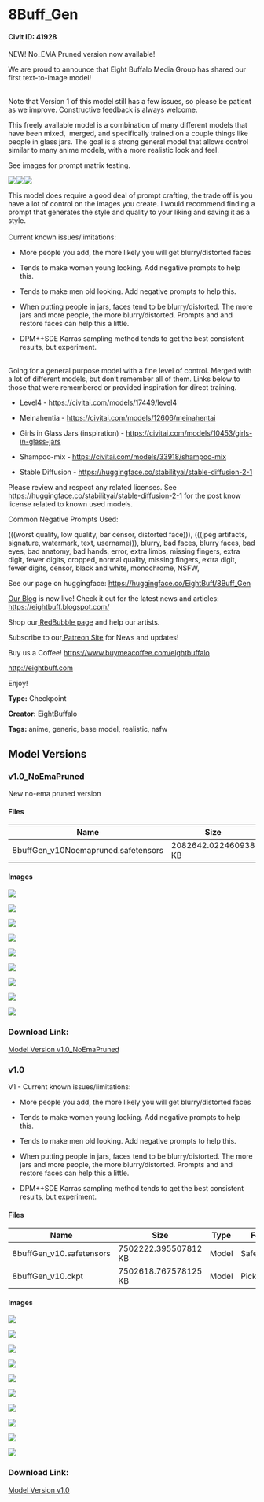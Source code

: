 # 8Buff_Gen

#### Civit ID: 41928

<p>NEW! No_EMA Pruned version now available! </p><p>We are proud to announce that Eight Buffalo Media Group has shared our first text-to-image model!</p><p><br />Note that Version 1 of this model still has a few issues, so please be patient as we improve. Constructive feedback is always welcome.</p><p></p><p>This freely available model is a combination of many different models that have been mixed,  merged, and specifically trained on a couple things like people in glass jars. The goal is a strong general model that allows control similar to many anime models, with a more realistic look and feel.</p><p></p><p>See images for prompt matrix testing.</p><img src="https://imagecache.civitai.com/xG1nkqKTMzGDvpLrqFT7WA/952dcfd7-214d-49f1-9f7a-ffaa9ca22900/width=525/952dcfd7-214d-49f1-9f7a-ffaa9ca22900.jpeg" /><img src="https://imagecache.civitai.com/xG1nkqKTMzGDvpLrqFT7WA/89e04397-c8ca-4a13-bed5-06766b7a6c00/width=525/89e04397-c8ca-4a13-bed5-06766b7a6c00.jpeg" /><img src="https://imagecache.civitai.com/xG1nkqKTMzGDvpLrqFT7WA/a4631a26-8727-4a83-d815-9a8be784da00/width=525/a4631a26-8727-4a83-d815-9a8be784da00.jpeg" /><p>This model does require a good deal of prompt crafting, the trade off is you have a lot of control on the images you create. I would recommend finding a prompt that generates the style and quality to your liking and saving it as a style.<br /><br />Current known issues/limitations:</p><ul><li><p>More people you add, the more likely you will get blurry/distorted faces</p></li><li><p>Tends to make women young looking. Add negative prompts to help this.</p></li><li><p>Tends to make men old looking. Add negative prompts to help this.</p></li><li><p>When putting people in jars, faces tend to be blurry/distorted. The more jars and more people, the more blurry/distorted. Prompts and and restore faces can help this a little. </p></li><li><p>DPM++SDE Karras sampling method tends to get the best consistent results, but experiment.</p></li></ul><p><br />Going for a general purpose model with a fine level of control. Merged with a lot of different models, but don’t remember all of them. Links below to those that were remembered or provided inspiration for direct training.</p><ul><li><p>Level4 - <a target="_blank" rel="ugc" href="https://civitai.com/models/17449/level4"><u>https://civitai.com/models/17449/level4</u></a></p></li><li><p>Meinahentia - <a target="_blank" rel="ugc" href="https://civitai.com/models/12606/meinahentai"><u>https://civitai.com/models/12606/meinahentai</u></a></p></li><li><p>Girls in Glass Jars (inspiration) - <a target="_blank" rel="ugc" href="https://civitai.com/models/10453/girls-in-glass-jars"><u>https://civitai.com/models/10453/girls-in-glass-jars</u></a> </p></li><li><p>Shampoo-mix - <a target="_blank" rel="ugc" href="https://civitai.com/models/33918/shampoo-mix"><u>https://civitai.com/models/33918/shampoo-mix</u></a></p></li><li><p>Stable Diffusion - <a target="_blank" rel="ugc" href="https://huggingface.co/stabilityai/stable-diffusion-2-1"><u>https://huggingface.co/stabilityai/stable-diffusion-2-1</u></a></p></li></ul><p>Please review and respect any related licenses. See <a target="_blank" rel="ugc" href="https://huggingface.co/stabilityai/stable-diffusion-2-1"><u>https://huggingface.co/stabilityai/stable-diffusion-2-1</u></a> for the post know license related to known used models.</p><p></p><p>Common Negative Prompts Used:</p><p>(((worst quality, low quality, bar censor, distorted face))), (((jpeg artifacts, signature, watermark, text, username))), blurry, bad faces, blurry faces, bad eyes, bad anatomy, bad hands, error, extra limbs, missing fingers, extra digit, fewer digits, cropped, normal quality, missing fingers, extra digit, fewer digits, censor, black and white, monochrome, NSFW,</p><p></p><p>See our page on huggingface: <a target="_blank" rel="ugc" href="https://huggingface.co/EightBuff/8Buff_Gen">https://huggingface.co/EightBuff/8Buff_Gen</a></p><p><a target="_blank" rel="ugc" href="https://eightbuff.blogspot.com/"><u>Our Blog</u></a> is now live! Check it out for the latest news and articles: <a target="_blank" rel="ugc" href="https://eightbuff.blogspot.com/">https://eightbuff.blogspot.com/</a></p><p>Shop our<a target="_blank" rel="ugc" href="https://www.redbubble.com/people/EightBuffalo"> <u>RedBubble page</u></a> and help our artists.</p><p>Subscribe to our<a target="_blank" rel="ugc" href="http://patreon.com/EightBuffaloMediaGroup"> <u>Patreon Site</u></a> for News and updates! </p><p>Buy us a Coffee! <a target="_blank" rel="ugc" href="https://www.buymeacoffee.com/eightbuffalo">https://www.buymeacoffee.com/eightbuffalo</a></p><p><a target="_blank" rel="ugc" href="http://eightbuff.com">http://eightbuff.com</a></p><p>Enjoy!</p>

**Type:** Checkpoint

**Creator:** EightBuffalo

**Tags:** anime, generic, base model, realistic, nsfw

## Model Versions

### v1.0_NoEmaPruned

<p>New no-ema pruned version</p>

#### Files

| Name | Size | Type | Format | Download Url | AutoV1 | AutoV2 | SHA256 | CRC32 | BLAKE3 |
| --- | --- | --- | --- | --- | --- | --- | --- | --- | --- |
| 8buffGen_v10Noemapruned.safetensors | 2082642.022460938 KB | Model | SafeTensor | https://civitai.com/api/download/models/84090 | 3EEDB82F | 4A54CDE627 | 4A54CDE62701F79A0FBD68452C6D6D2EF958995E31FB1D515F9EDA532D839353 | 1C6DC782 | FB689B69168CD1123CDC907C4F75AA32D745B4610DDF1037AD7CF3EACB4F2812 |

#### Images

<p><img src="https://image.civitai.com/xG1nkqKTMzGDvpLrqFT7WA/aeaeef02-5c72-48cd-98b8-71aa22e4c0ac/width=450/949077.jpeg" /></p>

<p><img src="https://image.civitai.com/xG1nkqKTMzGDvpLrqFT7WA/368529ce-dfd8-4ea1-a451-0d9c3a1661d0/width=450/949080.jpeg" /></p>

<p><img src="https://image.civitai.com/xG1nkqKTMzGDvpLrqFT7WA/841cb36e-9952-4d04-a0cd-7edcb9f39b6a/width=450/949081.jpeg" /></p>

<p><img src="https://image.civitai.com/xG1nkqKTMzGDvpLrqFT7WA/b2b1f2a4-032b-42b2-865e-c466bb9adf39/width=450/949082.jpeg" /></p>

<p><img src="https://image.civitai.com/xG1nkqKTMzGDvpLrqFT7WA/3eec0356-41d2-4ed5-acaa-9717a2349a4a/width=450/949085.jpeg" /></p>

<p><img src="https://image.civitai.com/xG1nkqKTMzGDvpLrqFT7WA/a2d56aa2-10e9-495f-851a-6c2840f963a0/width=450/949182.jpeg" /></p>

<p><img src="https://image.civitai.com/xG1nkqKTMzGDvpLrqFT7WA/7e0d43f5-ce81-4094-8f30-10822860bc6c/width=450/949184.jpeg" /></p>

<p><img src="https://image.civitai.com/xG1nkqKTMzGDvpLrqFT7WA/e7966e9d-a352-4577-a547-b0c8cfeaf99c/width=450/949281.jpeg" /></p>

<p><img src="https://image.civitai.com/xG1nkqKTMzGDvpLrqFT7WA/79681ea3-a319-428f-90cb-014316b52c55/width=450/949282.jpeg" /></p>

### Download Link:

[Model Version v1.0_NoEmaPruned](https://civitai.com/api/download/models/84090)

### v1.0

<p>V1 - Current known issues/limitations:</p><ul><li><p>More people you add, the more likely you will get blurry/distorted faces</p></li><li><p>Tends to make women young looking. Add negative prompts to help this.</p></li><li><p>Tends to make men old looking. Add negative prompts to help this.</p></li><li><p>When putting people in jars, faces tend to be blurry/distorted. The more jars and more people, the more blurry/distorted. Prompts and and restore faces can help this a little. </p></li><li><p>DPM++SDE Karras sampling method tends to get the best consistent results, but experiment.</p></li></ul>

#### Files

| Name | Size | Type | Format | Download Url | AutoV1 | AutoV2 | SHA256 | CRC32 | BLAKE3 |
| --- | --- | --- | --- | --- | --- | --- | --- | --- | --- |
| 8buffGen_v10.safetensors | 7502222.395507812 KB | Model | SafeTensor | https://civitai.com/api/download/models/46665 | 35133590 | 431208A773 | 431208A77316A0371A335E7899CEAD12B2CABA94EEB28721B640472F27BFF527 | A38C34D3 | 12C1E5659E184709C77039BFD06E7F8375D8749B3C3235DD54028F9A46CC5A25 |
| 8buffGen_v10.ckpt | 7502618.767578125 KB | Model | PickleTensor | https://civitai.com/api/download/models/46665?type=Model&format=PickleTensor&size=full&fp=fp16 | 6418D85D | 540A21BEEA | 540A21BEEA82F3AD444A8FEAB1FFDE56B52A1265BF678BA3C814497A017FA07E | 57D0AEDB | D3DAFEB621D954C1829340A6ECED30498517396FC479479897DDCB08CBB1A06C |

#### Images

<p><img src="https://image.civitai.com/xG1nkqKTMzGDvpLrqFT7WA/a016e763-ba3b-48ed-1050-5a487d30e700/width=450/505206.jpeg" /></p>

<p><img src="https://image.civitai.com/xG1nkqKTMzGDvpLrqFT7WA/a1969fb1-4e15-4e03-45fc-36082cde7f00/width=450/505204.jpeg" /></p>

<p><img src="https://image.civitai.com/xG1nkqKTMzGDvpLrqFT7WA/5c84a441-7d70-4b96-1bae-5ad86e28e400/width=450/505207.jpeg" /></p>

<p><img src="https://image.civitai.com/xG1nkqKTMzGDvpLrqFT7WA/2d4879a6-c6d8-4a51-e4a8-79c5332eb500/width=450/505201.jpeg" /></p>

<p><img src="https://image.civitai.com/xG1nkqKTMzGDvpLrqFT7WA/0d431d22-39c3-4c45-3578-0e9179108300/width=450/505205.jpeg" /></p>

<p><img src="https://image.civitai.com/xG1nkqKTMzGDvpLrqFT7WA/4fda7b08-8618-4b69-0010-d1b3a1bcc600/width=450/505209.jpeg" /></p>

<p><img src="https://image.civitai.com/xG1nkqKTMzGDvpLrqFT7WA/84b2e525-0596-4058-ca61-0db5d9dcd700/width=450/505188.jpeg" /></p>

<p><img src="https://image.civitai.com/xG1nkqKTMzGDvpLrqFT7WA/5b1ec531-1609-4270-3c90-b92cba576900/width=450/505197.jpeg" /></p>

<p><img src="https://image.civitai.com/xG1nkqKTMzGDvpLrqFT7WA/bf0c422b-73a5-46f4-a0e6-445bf9a17400/width=450/505210.jpeg" /></p>

<p><img src="https://image.civitai.com/xG1nkqKTMzGDvpLrqFT7WA/ed38bd4b-6564-442d-3a64-fb8c415c1d00/width=450/505211.jpeg" /></p>

### Download Link:

[Model Version v1.0](https://civitai.com/api/download/models/46665)

